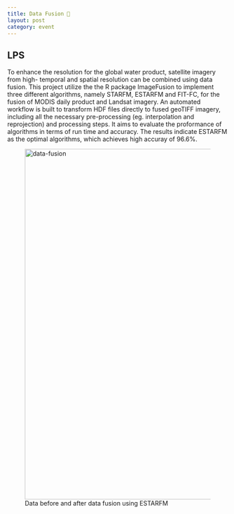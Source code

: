 ```yaml
---
title: Data Fusion 🧱
layout: post
category: event
---
```


## LPS

To enhance the resolution for the global water product, satellite imagery from high- temporal and spatial resolution can be combined using data fusion. This project utilize the the R package ImageFusion to implement three different algorithms, namely STARFM, ESTARFM and FIT-FC, for the fusion of MODIS daily product and Landsat imagery. An automated workflow is built to transform HDF files directly to fused geoTIFF imagery, including all the necessary pre-processing (eg. interpolation and reprojection) and processing steps. It aims to evaluate the proformance of algorithms in terms of run time and accuracy. The results indicate ESTARFM as the optimal algorithms, which achieves high accuray of 96.6%.

<figure>
	<img src="{{ 'assets/images/fusion.png' | relative_url }}" alt="data-fusion"  width="800" />
	<figcaption>Data before and after data fusion using ESTARFM</figcaption>
</figure>